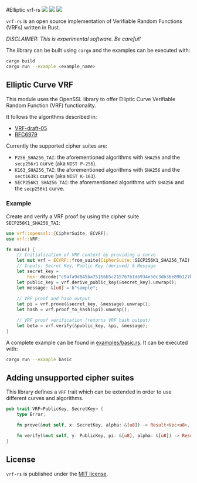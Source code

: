 #Elliptic vrf-rs
[![](https://img.shields.io/crates/v/vrf.svg)](https://crates.io/crates/vrf) [![](https://docs.rs/vrf/badge.svg)](https://docs.rs/vrf) [![](https://github.com/witnet/vrf-rs/actions/workflows/rust.yml/badge.svg)](https://github.com/witnet/vrf-rs/actions/workflows/rust.yml)

`vrf-rs` is an open source implementation of Verifiable Random Functions (VRFs) written in Rust.

_DISCLAIMER: This is experimental software. Be careful!_

The library can be built using `cargo` and the examples can be executed with:

```bash
cargo build
cargo run --example <example_name>
```

## Elliptic Curve VRF

This module uses the OpenSSL library to offer Elliptic Curve Verifiable Random Function (VRF) functionality.

It follows the algorithms described in:

* [VRF-draft-05](https://tools.ietf.org/pdf/draft-irtf-cfrg-vrf-05)
* [RFC6979](https://tools.ietf.org/html/rfc6979)

Currently the supported cipher suites are:

* `P256_SHA256_TAI`: the aforementioned algorithms with `SHA256` and the `secp256r1` curve (aka `NIST P-256`).
* `K163_SHA256_TAI`: the aforementioned algorithms with `SHA256` and the `sect163k1` curve (aka `NIST K-163`).
* `SECP256K1_SHA256_TAI`: the aforementioned algorithms with `SHA256` and the `secp256k1` curve.

### Example

Create and verify a VRF proof by using the cipher suite `SECP256K1_SHA256_TAI`:

```rust
use vrf::openssl::{CipherSuite, ECVRF};
use vrf::VRF;

fn main() {
    // Initialization of VRF context by providing a curve
    let mut vrf = ECVRF::from_suite(CipherSuite::SECP256K1_SHA256_TAI).unwrap();
    // Inputs: Secret Key, Public Key (derived) & Message
    let secret_key =
        hex::decode("c9afa9d845ba75166b5c215767b1d6934e50c3db36e89b127b8a622b120f6721").unwrap();
    let public_key = vrf.derive_public_key(&secret_key).unwrap();
    let message: &[u8] = b"sample";
    
    // VRF proof and hash output
    let pi = vrf.prove(&secret_key, &message).unwrap();
    let hash = vrf.proof_to_hash(&pi).unwrap();

    // VRF proof verification (returns VRF hash output)
    let beta = vrf.verify(&public_key, &pi, &message);
}
```

A complete example can be found in [examples/basic.rs](https://github.com/witnet/vrf-rs/blob/master/examples/basic.rs). It can be executed with:

```bash
cargo run --example basic
```

## Adding unsupported cipher suites

This library defines a `VRF` trait which can be extended in order to use different curves and algorithms.

```rust
pub trait VRF<PublicKey, SecretKey> {
    type Error;

    fn prove(&mut self, x: SecretKey, alpha: &[u8]) -> Result<Vec<u8>, Self::Error>;

    fn verify(&mut self, y: PublicKey, pi: &[u8], alpha: &[u8]) -> Result<Vec<u8>, Self::Error>;
}
```

## License

`vrf-rs` is published under the [MIT license][license].

[license]: https://github.com/witnet/vrf-rs/blob/master/LICENSE
